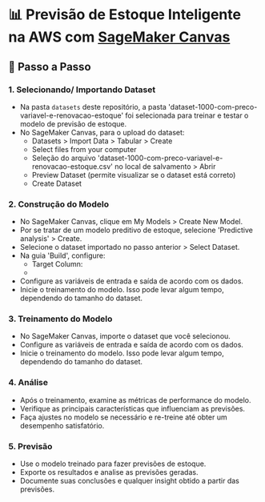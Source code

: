 # 📊 Previsão de Estoque Inteligente na AWS com [SageMaker Canvas](https://aws.amazon.com/pt/sagemaker/canvas/)

## 🚀 Passo a Passo

### 1. Selecionando/ Importando Dataset

-   Na pasta `datasets` deste repositório, a pasta 'dataset-1000-com-preco-variavel-e-renovacao-estoque' foi selecionada para treinar e testar o modelo de previsão de estoque.
-   No SageMaker Canvas, para o upload do dataset:
    - Datasets > Import Data > Tabular > Create
    - Select files from your computer
    - Seleção do arquivo 'dataset-1000-com-preco-variavel-e-renovacao-estoque.csv' no local de salvamento > Abrir
    - Preview Dataset (permite visualizar se o dataset está correto)
    - Create Dataset

### 2. Construção do Modelo

-   No SageMaker Canvas, clique em My Models > Create New Model.
-   Por se tratar de um modelo preditivo de estoque, selecione 'Predictive analysis' > Create.
-   Selecione o dataset importado no passo anterior > Select Dataset.
-   Na guia 'Build', configure:
    - Target Column:
    - 
-   Configure as variáveis de entrada e saída de acordo com os dados.
-   Inicie o treinamento do modelo. Isso pode levar algum tempo, dependendo do tamanho do dataset.

### 3. Treinamento do Modelo

-   No SageMaker Canvas, importe o dataset que você selecionou.
-   Configure as variáveis de entrada e saída de acordo com os dados.
-   Inicie o treinamento do modelo. Isso pode levar algum tempo, dependendo do tamanho do dataset.

### 4. Análise

-   Após o treinamento, examine as métricas de performance do modelo.
-   Verifique as principais características que influenciam as previsões.
-   Faça ajustes no modelo se necessário e re-treine até obter um desempenho satisfatório.

### 5. Previsão

-   Use o modelo treinado para fazer previsões de estoque.
-   Exporte os resultados e analise as previsões geradas.
-   Documente suas conclusões e qualquer insight obtido a partir das previsões.



